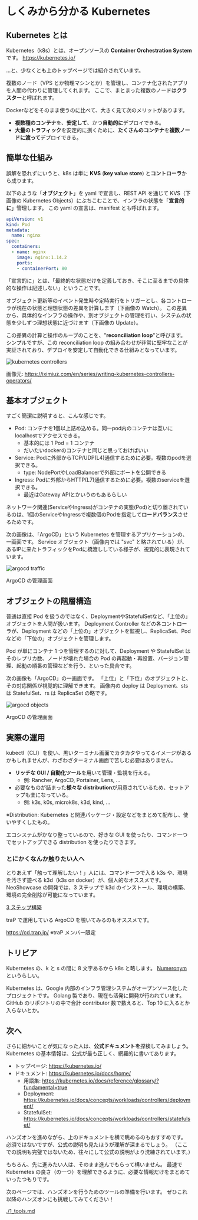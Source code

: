 # しくみから分かる Kubernetes

## Kubernetes とは

Kubernetes（k8s）とは、オープンソースの **Container Orchestration System** です。
https://kubernetes.io/

...と、少なくとも上のトップページでは紹介されています。

複数のノード（VPS とか物理マシンとか）を管理し、コンテナ化されたアプリを人間の代わりに管理してくれます。
ここで、まとまった複数のノードは**クラスター**と呼ばれます。

Dockerなどをそのまま使うのに比べて、大きく見て次のメリットがあります。

- **複数種のコンテナ**を、**安定して**、かつ**自動的に**デプロイできる。
- **大量のトラフィック**を安定的に捌くために、**たくさんのコンテナ**を**複数ノードに渡って**デプロイできる。

## 簡単な仕組み

誤解を恐れずにいうと、k8s は単に **KVS** (**key value store**) と**コントローラ**から成ります。

以下のような「**オブジェクト**」を yaml で宣言し、REST API を通じて KVS（下画像の Kubernetes Objects）にぶちこむことで、インフラの状態を「**宣言的に**」管理します。
この yaml の宣言は、manifest とも呼ばれます。

```yaml
apiVersion: v1
kind: Pod
metadata:
  name: nginx
spec:
  containers:
  - name: nginx
    image: nginx:1.14.2
    ports:
    - containerPort: 80
```

「宣言的に」とは、「最終的な状態だけを定義しておき、そこに至るまでの具体的な操作は記述しない」ということです。

オブジェクト更新等のイベント発生時や定時実行をトリガーとし、各コントローラが現在の状態と理想状態の差異を計算します（下画像の Watch）。
この差異から、具体的なインフラの操作や、別オブジェクトの管理を行い、システムの状態を少しずつ理想状態に近づけます（下画像の Update）。

この差異の計算と操作のループのことを、"**reconciliation loop**"と呼びます。
シンプルですが、この reconciliation loop の組み合わせが非常に堅牢なことが実証されており、デプロイを安定して自動化できる仕組みとなっています。

![kubernetes controllers](../images/0_kubernetes_controllers.png)

画像元: https://iximiuz.com/en/series/writing-kubernetes-controllers-operators/

## 基本オブジェクト

すごく簡潔に説明すると、こんな感じです。

- Pod: コンテナを1個以上詰め込める。同一pod内のコンテナは互いにlocalhostでアクセスできる。
    - 基本的には 1 Pod = 1 コンテナ
    - だいたいdockerのコンテナと同じと思っておけばいい
- Service: Podに外部からTCP/UDP(L4)通信するために必要。複数のpodを選択できる。
    - type: NodePortやLoadBalancerで外部にポートを公開できる
- Ingress: Podに外部からHTTP(L7)通信するために必要。複数のserviceを選択できる。
    - 最近はGateway APIとかいうのもあるらしい

ネットワーク関連(ServiceやIngress)がコンテナの実態(Pod)と切り離されているのは、1個のServiceやIngressで複数個のPodを指定して**ロードバランス**させるためです。

次の画像は、「ArgoCD」という Kubernetes を管理するアプリケーションの、一画面です。
Service オブジェクト（画像内では "svc" と略されている）が、あるIPに来たトラフィックをPodに橋渡ししている様子が、視覚的に表現されています。

![argocd traffic](../images/0_argocd_traffic.png)

ArgoCD の管理画面

## オブジェクトの階層構造

普通は直接 Pod を扱うのではなく、DeploymentやStatefulSetなど、「上位の」オブジェクトを人間が扱います。
Deployment Controller などの各コントローラが、Deployment などの「上位の」オブジェクトを監視し、ReplicaSet、Pod などの「下位の」オブジェクトを管理します。

Pod が単にコンテナ 1 つを管理するのに対して、Deployment や StatefulSet はそのレプリカ数、ノードが壊れた場合の Pod の再起動・再設置、バージョン管理、起動の順番の管理などを行う、といった具合です。

次の画像も「ArgoCD」の一画面です。
「上位」と「下位」のオブジェクトと、その対応関係が視覚的に理解できます。
画像内の deploy は Deployment、sts は StatefulSet、rs は ReplicaSet の略です。

![argocd objects](../images/0_argocd_objects.png)

ArgoCD の管理画面

## 実際の運用

kubectl（CLI）を使い、黒いターミナル画面でカタカタやってるイメージがあるかもしれませんが、わざわざターミナル画面で苦しむ必要はありません。

- **リッチな GUI / 自動化ツール**を用いて管理・監視を行える。
    - 例: Rancher, ArgoCD, Portainer, Lens, ...
- 必要なものが詰まった**様々な distribution**が用意されているため、セットアップも楽になっている。
    - 例: k3s, k0s, microk8s, k3d, kind, ...

※Distribution: Kubernetes と関連パッケージ・設定などをまとめて配布し、使いやすくしたもの。

エコシステムがかなり整っているので、好きな GUI を使ったり、コマンド一つでセットアップできる distribution を使ったりできます。

### とにかくなんか触りたい人へ

とりあえず「触って理解したい！」人には、コマンド一つで入る k3s や、環境を汚さず遊べる k3d（k3s on docker）が、個人的なオススメです。
NeoShowcase の開発では、3 ステップで k3d のインストール、環境の構築、環境の完全削除が可能になっています。

[3 ステップ構築](https://github.com/traPtitech/NeoShowcase/blob/main/docs/development.md#k8s-backend-k3d)

traP で運用している ArgoCD を覗いてみるのもオススメです。

https://cd.trap.jp/
※traP メンバー限定

## トリビア

Kubernetes の、k と s の間に 8 文字あるから k8s と略します。
[Numeronym](https://en.wikipedia.org/wiki/Numeronym) というらしい。

Kubernetes は、Google 内部のインフラ管理システムがオープンソース化したプロジェクトです。
Golang 製であり、現在も活発に開発が行われています。
GitHub のリポジトリの中で合計 contributor 数で数えると、Top 10 に入るとか入らないとか。

## 次へ

さらに細かいことが気になった人は、**公式ドキュメントを**探検してみましょう。
Kubernetes の基本情報は、公式が最も正しく、網羅的に書いてあります。

- トップページ: https://kubernetes.io/
- ドキュメント: https://kubernetes.io/docs/home/
    - 用語集: https://kubernetes.io/docs/reference/glossary/?fundamental=true
    - Deployment: https://kubernetes.io/docs/concepts/workloads/controllers/deployment/
    - StatefulSet: https://kubernetes.io/docs/concepts/workloads/controllers/statefulset/

ハンズオンを進めながら、上のドキュメントを横で眺めるのもおすすめです。
必須ではないですが、公式の説明も見たほうが理解が深まるでしょう。
（ここでの説明も完璧ではないため、往々にして公式の説明がより洗練されています。）

もちろん、先に進みたい人は、そのまま進んでもらって構いません。
最速で Kubernetes の良さ（の一つ）を理解できるように、必要な情報だけをまとめていったつもりです。

次のページでは、ハンズオンを行うためのツールの準備を行います。
ぜひこれ以降のハンズオンにも挑戦してみてください！

[./1_tools.md](./1_tools.md)
